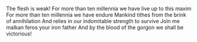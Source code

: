 The flesh is weak!
For more than ten millennia we have live up to this maxim
For more than ten millennia we have endure
Mankind tithes from the brink of annihilation
And relies in our indomitable strength to survive
Join me malkan feros your iron father
And by the blood of the gorgon we shall be victorious!

<!---
MasterMay119/MasterMay119 is a ✨ special ✨ repository because its `README.md` (this file) appears on your GitHub profile.
You can click the Preview link to take a look at your changes.
--->
